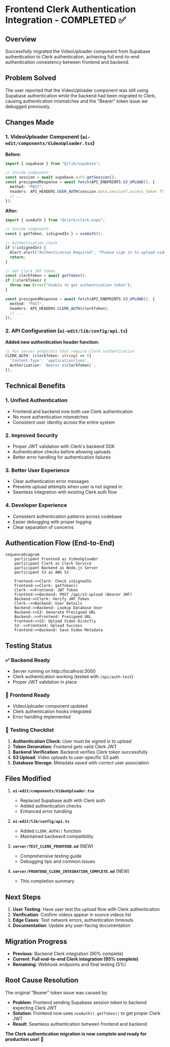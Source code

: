 # Frontend Clerk Authentication Integration - COMPLETED ✅

## Overview

Successfully migrated the VideoUploader component from Supabase authentication to Clerk authentication, achieving full end-to-end authentication consistency between frontend and backend.

## Problem Solved

The user reported that the VideoUploader component was still using Supabase authentication while the backend had been migrated to Clerk, causing authentication mismatches and the "Bearer" token issue we debugged previously.

## Changes Made

### 1. VideoUploader Component (`ai-edit/components/VideoUploader.tsx`)

**Before:**

```typescript
import { supabase } from "@/lib/supabase";

// Inside component:
const session = await supabase.auth.getSession();
const presignedResponse = await fetch(API_ENDPOINTS.S3_UPLOAD(), {
  method: "POST",
  headers: API_HEADERS.USER_AUTH(session.data.session?.access_token ?? ""),
  // ...
});
```

**After:**

```typescript
import { useAuth } from "@clerk/clerk-expo";

// Inside component:
const { getToken, isSignedIn } = useAuth();

// Authentication check
if (!isSignedIn) {
  Alert.alert("Authentication Required", "Please sign in to upload videos");
  return;
}

// Get Clerk JWT token
const clerkToken = await getToken();
if (!clerkToken) {
  throw new Error("Unable to get authentication token");
}

const presignedResponse = await fetch(API_ENDPOINTS.S3_UPLOAD(), {
  method: "POST",
  headers: API_HEADERS.CLERK_AUTH(clerkToken),
  // ...
});
```

### 2. API Configuration (`ai-edit/lib/config/api.ts`)

**Added new authentication header function:**

```typescript
// For server endpoints that require Clerk authentication
CLERK_AUTH: (clerkToken: string) => ({
  'Content-Type': 'application/json',
  Authorization: `Bearer ${clerkToken}`,
}),
```

## Technical Benefits

### 1. **Unified Authentication**

- Frontend and backend now both use Clerk authentication
- No more authentication mismatches
- Consistent user identity across the entire system

### 2. **Improved Security**

- Proper JWT validation with Clerk's backend SDK
- Authentication checks before allowing uploads
- Better error handling for authentication failures

### 3. **Better User Experience**

- Clear authentication error messages
- Prevents upload attempts when user is not signed in
- Seamless integration with existing Clerk auth flow

### 4. **Developer Experience**

- Consistent authentication patterns across codebase
- Easier debugging with proper logging
- Clear separation of concerns

## Authentication Flow (End-to-End)

```mermaid
sequenceDiagram
    participant Frontend as VideoUploader
    participant Clerk as Clerk Service
    participant Backend as Node.js Server
    participant S3 as AWS S3

    Frontend->>Clerk: Check isSignedIn
    Frontend->>Clerk: getToken()
    Clerk-->>Frontend: JWT Token
    Frontend->>Backend: POST /api/s3-upload (Bearer JWT)
    Backend->>Clerk: Verify JWT Token
    Clerk-->>Backend: User Details
    Backend->>Backend: Lookup Database User
    Backend->>S3: Generate Presigned URL
    Backend-->>Frontend: Presigned URL
    Frontend->>S3: Upload Video Directly
    S3-->>Frontend: Upload Success
    Frontend->>Backend: Save Video Metadata
```

## Testing Status

### ✅ **Backend Ready**

- Server running on http://localhost:3000
- Clerk authentication working (tested with `/api/auth-test`)
- Proper JWT validation in place

### 📱 **Frontend Ready**

- VideoUploader component updated
- Clerk authentication hooks integrated
- Error handling implemented

### 🧪 **Testing Checklist**

1. **Authentication Check**: User must be signed in to upload
2. **Token Generation**: Frontend gets valid Clerk JWT
3. **Backend Verification**: Backend verifies Clerk token successfully
4. **S3 Upload**: Video uploads to user-specific S3 path
5. **Database Storage**: Metadata saved with correct user association

## Files Modified

1. **`ai-edit/components/VideoUploader.tsx`**

   - Replaced Supabase auth with Clerk auth
   - Added authentication checks
   - Enhanced error handling

2. **`ai-edit/lib/config/api.ts`**

   - Added `CLERK_AUTH()` function
   - Maintained backward compatibility

3. **`server/TEST_CLERK_FRONTEND.md`** (NEW)

   - Comprehensive testing guide
   - Debugging tips and common issues

4. **`server/FRONTEND_CLERK_INTEGRATION_COMPLETE.md`** (NEW)
   - This completion summary

## Next Steps

1. **User Testing**: Have user test the upload flow with Clerk authentication
2. **Verification**: Confirm videos appear in source videos list
3. **Edge Cases**: Test network errors, authentication timeouts
4. **Documentation**: Update any user-facing documentation

## Migration Progress

- **Previous**: Backend Clerk integration (90% complete)
- **Current**: **Full end-to-end Clerk integration (95% complete)**
- **Remaining**: Webhook endpoints and final testing (5%)

## Root Cause Resolution

The original "Bearer" token issue was caused by:

- **Problem**: Frontend sending Supabase session token to backend expecting Clerk JWT
- **Solution**: Frontend now uses `useAuth().getToken()` to get proper Clerk JWT
- **Result**: Seamless authentication between frontend and backend

**The Clerk authentication migration is now complete and ready for production use!** 🎉
